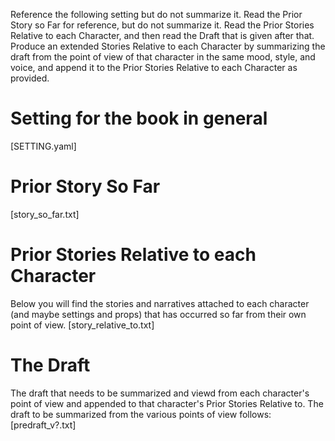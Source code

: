 Reference the following setting but do not summarize it.  Read the Prior Story so Far for reference, but do not summarize it.  Read the Prior Stories Relative to each Character, and then read the Draft that is given after that.  Produce an extended Stories Relative to each Character by summarizing the draft from the point of view of that character in the same mood, style, and voice, and append it to the Prior Stories Relative to each Character as provided.

# Setting for the book in general 
[SETTING.yaml]

# Prior Story So Far
[story_so_far.txt]

# Prior Stories Relative to each Character
Below you will find the stories and narratives attached to each character (and maybe settings and props) that has occurred so far from their own point of view.
[story_relative_to.txt]

# The Draft
The draft that needs to be summarized and viewd from each character's point of view and appended to that character's Prior Stories Relative to.  The draft to be summarized from the various points of view follows:
[predraft_v?.txt]

